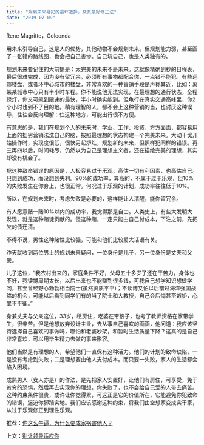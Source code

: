 ```yaml
---
title: "规划未来易犯的最坏选择，及其最好修正法"
date: "2019-07-09"
---
```


Rene Magritte，Golconda

  

用未来引导自己，这是人的优势，其他动物不会规划未来。但规划能力弱，甚至画了一张错的路线图，也会把自己害惨。自己坑自己，也是人类独有的。

规划未来要记住的大前提是：太完美的未来不是未来。这就像精确到秒的日程表，最后很难完成，因为没有留冗余，必须所有事物都配合你，一点错不能犯。有些远郊楼盘，或者环中心城市的楼盘，非常喜欢的一种营销手段是声称其近，比如：离某某城市中心只有半小时车程。你不能说他无法实现，在最理想的通行状态，全程绿灯，你又可飙到限速的最快，半小时确实能到。但龟行在真实交通高峰里，你2个小时也到不了目的地。稍有理智的人，都不会上这种营销的当，也讨厌这种误导，往往会反向理解：住这种地方，可能出行很不方便。

有意思的是，我们在规划个人的未来时，学业、工作、投资，方方面面，都容易用上面的拙劣营销法洗自己的脑，按照最理想的状态构建一个完美未来。大动干戈开始操作时，实现度很低，很快另起炉灶，规划新的未来，但照样犯同样的错误。再三再四以后，时间耗尽，仍然以为自己是理想主义者，还在描绘完美的理想，其实却没有机会了。

犯这种致命错误的原因是，人极容易过于乐观，高估一切有利因素，也高估自己。只想到成功，而没想到失利。90%的成功率，算高的，不属于过于乐观，但10%的失败发生在你身上，也很正常。何况过于乐观的计划，成功率往往低于10%。

所以，在规划未来时，考虑失败是必要的，这样能让人清醒，能你留冗余。

有人愿意赌一赌10%以内的成功率，我觉得那是自由。人类史上，有些大发明大发现，就是这种赌徒贡献的。但这种赌，一定只能由自己付成本，下注之前，先把欠的债还清。

不得不说，男性这种赌性比较强，可能和他们比较爱大话语有关。

昨天就收到两位男士的规划未来疑问，一位身份是儿子，另一位身份是丈夫和父亲。

儿子这位，“我农村出来的，家庭条件不好，父母五十多岁了还在干苦力，身体也不好，我读博周期太长，以后出来也不能赚到很多钱，可我自己想学知识想做学问，甚至曾经野心勃勃相当院士(虽然资质平平)；不读博又怕以后错过海洋强国战略的机会，可能以后看到同学们有的当了院士和大教授，自己会后悔甚至嫉妒，心里不平衡。”

身兼丈夫与父亲这位，33岁，租房住，老婆在带孩子，也考了教师资格在家带学生，很辛苦。但是他想放弃设计主业，去从事自己喜欢的画画，他问道：我应该坚持选择自己喜欢的事做吗，哪怕和老婆吵架，和暂时生活质量下降？这真的是自己非常喜欢，可以用毕生精力去做的事来形容。

他们当然是有理想的人，希望他们一直保有这种活力。他们的计划的致命缺陷，一是没有考虑到失败；二是理想要由他人支付成本。而只要一失败，家人的生活都会陷入困境。

成熟男人（女人亦是）的作法，是先把家人安置好，让他们有房住，可享受，免于贫穷的恐惧，然后再去实现你的理想，你失败了，也不会给自己爱的人带去痛苦。这种约束条件很贵，或许让你觉得累，可这正是它的价值所在，它能避免你犯致命的错误，逼迫你脚踏实地。我们应该感谢这种约束，将我们由空想家变成实干家，从过于乐观修正到理性乐观。

  

推荐：[你这么牛逼，为什么要成家祸害他人？](http://mp.weixin.qq.com/s?__biz=MjM5NDU0Mjk2MQ==&mid=2651625473&idx=1&sn=7f461d487c404c88f69243c8a65502a6&chksm=bd7e1c1f8a099509286335241bed18d0b1f9c798f01ecc55e7adc0b03b4821bffcea22907944&scene=21#wechat_redirect)  

上文：[别让领导适应你](http://mp.weixin.qq.com/s?__biz=MjM5NDU0Mjk2MQ==&mid=2651634112&idx=1&sn=cfd7a54cb76389c39f2a8ebb9b296884&chksm=bd7e3dde8a09b4c8e11a6ef9363c49c400641f089dd20e015dbdb3ba75ebf07215977c356ee8&scene=21#wechat_redirect)
